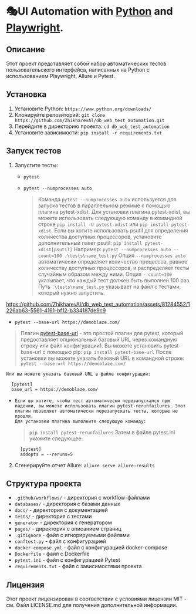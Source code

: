 # 🎭UI Automation with [Python](https://www.python.org/) and [Playwright](https://playwright.dev/python/).

## Описание

Этот проект представляет собой набор автоматических тестов пользовательского интерфейса, написанных на Python с использованием Playwright, Allure и Pytest.

## Установка

1. Установите Python: `https://www.python.org/downloads/`
2. Клонируйте репозиторий: `git clone https://github.com/ZhikharevAl/db_web_test_automation.git`
3. Перейдите в директорию проекта: `cd db_web_test_automation`
4. Установите зависимости: `pip install -r requirements.txt`

## Запуск тестов 

1. Запустите тесты: 
   - `pytest`
   - `pytest --numprocesses auto`
   
     > Команда `pytest --numprocesses auto` используется для запуска тестов в параллельном режиме с помощью плагина pytest-xdist.
     Для установки плагина pytest-xdist, вы можете использовать следующую команду в командной строке
     `pip install -U pytest-xdist` или `pip install pytest-xdist`. Если вы хотите использовать psutil для определения количества доступных процессоров, установите дополнительный пакет psutil:
     `pip install pytest-xdist[psutil]` Например: `pytest --numprocesses auto --count=100 .\tests\name_test.py`  Опция `--numprocesses auto` автоматически определяет количество процессов, равное количеству доступных процессоров, и распределяет тесты случайным образом между ними. Опция `--count=100` указывает, что каждый тест должен быть выполнен 100 раз. Путь `.\tests\name_test.py` указывает на файл с тестами, который нужно запустить.
     

https://github.com/ZhikharevAl/db_web_test_automation/assets/81284552/1226ab63-5561-4161-bf12-b334187de9c9

- `pytest --base-url https://demoblaze.com/`
> Плагин [pytest-base-url](https://github.com/pytest-dev/pytest-base-url) - это простой плагин для pytest, который предоставляет опциональный базовый URL через командную строку или файл конфигурации1.
    Вы можете установить pytest-base-url с помощью pip:
    `pip install pytest-base-url`
     После установки вы можете указать базовый URL в командной строке:
      `pytest --base-url https://demoblaze.com/`

    Или вы можете указать базовый URL в файле конфигурации:

      [pytest]
      base_url = https://demoblaze.com/
-     Если вы хотите, чтобы тест автоматически перезапускался при падении, вы можете использовать плагин pytest-rerunfailures. Этот плагин позволяет автоматически перезапускать тесты, которые не прошли.
      Для установки плагина выполните следующую команду:

     > `pip install pytest-rerunfailures`
        Затем в файле pytest.ini укажите следующее:
        
        [pytest]
        addopts = --reruns=5


2. Сгенерируйте отчет Allure: `allure serve allure-results` 

## Структура проекта

- `.github/workflows/` - директория с workflow-файлами
- `databases/` - директория с базами данных
- `docs/` - директория с документацией
- `tests/` - директория с тестами
- `generator` - директория с генератором
- `pages/` - директория с описанием страниц
- `.gitignore` - файл с игнорируемыми файлами
- `conftest.py` - файл с конфигурацией
- `docker-compose.yml` - файл с конфигурацией docker-compose
- `Dockerfile` - файл с Dockerfile
- `pytest.ini` - файл с конфигурацией Pytest
- `requirements.txt` - файл с зависимостями проекта



## Лицензия

Этот проект лицензирован в соответствии с условиями лицензии MIT - см. Файл LICENSE.md для получения дополнительной информации.

